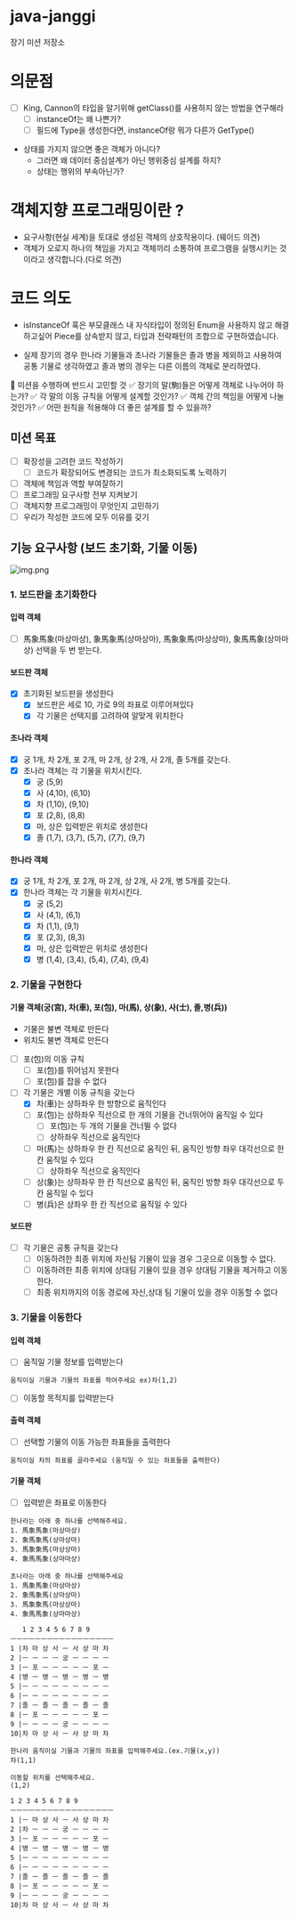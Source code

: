 # java-janggi
장기 미션 저장소

# 의문점
- [ ] King, Cannon의 타입을 알기위해 getClass()를 사용하지 않는 방법을 연구해라
  - [ ] instanceOf는 왜 나쁜가?
  - [ ] 필드에 Type을 생성한다면, instanceOf랑 뭐가 다른가 GetType()

- 상태를 가지지 않으면 좋은 객체가 아니다?
  - 그러면 왜 데이터 중심설계가 아닌 행위중심 설계를 하지?
  - 상태는 행위의 부속아닌가?
  
# 객체지향 프로그래밍이란 ?
- 요구사항(현실 세계)을 토대로 생성된 객체의 상호작용이다. (웨이드 의견)
- 객체가 오로지 하나의 책임을 가지고 객체끼리 소통하여 프로그램을 실행시키는 것이라고 생각합니다.(다로 의견)

# 코드 의도
- isInstanceOf 혹은 부모클래스 내 자식타입이 정의된 Enum을 사용하지 않고 해결하고싶어 Piece를 상속받지 않고,
  타입과 전략패턴의 조합으로 구현하였습니다.

- 실제 장기의 경우 한나라 기물들과 초나라 기물들은 졸과 병을 제외하고 사용하여 공통 기물로 생각하였고 
  졸과 병의 경우는 다른 이름의 객체로 분리하였다.


📌 미션을 수행하며 반드시 고민할 것
✅ 장기의 말(駒)들은 어떻게 객체로 나누어야 하는가?
✅ 각 말의 이동 규칙을 어떻게 설계할 것인가?
✅ 객체 간의 책임을 어떻게 나눌 것인가?
✅ 어떤 원칙을 적용해야 더 좋은 설계를 할 수 있을까?

## 미션 목표
- [ ] 확장성을 고려한 코드 작성하기
  - [ ] 코드가 확장되어도 변경되는 코드가 최소화되도록 노력하기
- [ ] 객체에 책임과 역할 부여잘하기
- [ ] 프로그래밍 요구사항 전부 지켜보기
- [ ] 객체지향 프로그래밍이 무엇인지 고민하기
- [ ] 우리가 작성한 코드에 모두 이유를 갖기

## 기능 요구사항 (보드 초기화, 기물 이동)
![img.png](img.png)

### 1. 보드판을 초기화한다
#### 입력 객체
- [ ] 馬象馬象(마상마상), 象馬象馬(상마상마), 馬象象馬(마상상마), 象馬馬象(상마마상) 선택을 두 번 받는다.

#### 보드판 객체
- [X] 초기화된 보드판을 생성한다
  - [X] 보드판은 세로 10, 가로 9의 좌표로 이루어져있다
  - [X] 각 기물은 선택지를 고려하여 알맞게 위치한다

#### 초나라 객체
- [X] 궁 1개, 차 2개, 포 2개, 마 2개, 상 2개, 사 2개, 졸 5개를 갖는다.
- [X] 초나라 객체는 각 기물을 위치시킨다.
  - [X] 궁 (5,9)
  - [X] 사 (4,10), (6,10)
  - [X] 차 (1,10), (9,10)
  - [X] 포 (2,8), (8,8)
  - [X] 마, 상은 입력받은 위치로 생성한다
  - [X] 졸 (1,7), (3,7), (5,7), (7,7), (9,7)

#### 한나라 객체
- [X] 궁 1개, 차 2개, 포 2개, 마 2개, 상 2개, 사 2개, 병 5개를 갖는다.
- [x] 한나라 객체는 각 기물을 위치시킨다.
  - [X] 궁 (5,2)
  - [X] 사 (4,1), (6,1)
  - [X] 차 (1,1), (9,1)
  - [X] 포 (2,3), (8,3)
  - [x] 마, 상은 입력받은 위치로 생성한다
  - [X] 병 (1,4), (3,4), (5,4), (7,4), (9,4)

### 2. 기물을 구현한다
#### 기물 객체(궁(宮), 차(車), 포(包), 마(馬), 상(象), 사(士), 졸,병(兵))
- 기물은 불변 객체로 만든다
- 위치도 불변 객체로 만든다

- [ ] 포(包)의 이동 규칙
  - [ ] 포(包)를 뛰어넘지 못한다
  - [ ] 포(包)를 잡을 수 없다

- [ ] 각 기물은 개별 이동 규칙을 갖는다
  - [x] 차(車)는 상하좌우 한 방향으로 움직인다
  - [ ] 포(包)는 상하좌우 직선으로 한 개의 기물을 건너뛰어야 움직일 수 있다
    - [ ] 포(包)는 두 개의 기물을 건너뛸 수 없다
    - [ ] 상하좌우 직선으로 움직인다
  - [ ] 마(馬)는 상하좌우 한 칸 직선으로 움직인 뒤, 움직인 방향 좌우 대각선으로 한 칸 움직일 수 있다
    - [ ] 상하좌우 직선으로 움직인다
  - [ ] 상(象)는 상하좌우 한 칸 직선으로 움직인 뒤, 움직인 방향 좌우 대각선으로 두 칸 움직일 수 있다
  - [ ] 병(兵)은 상좌우 한 칸 직선으로 움직일 수 있다

#### 보드판
- [ ] 각 기물은 공통 규칙을 갖는다
  - [ ] 이동하려한 최종 위치에 자신팀 기물이 있을 경우 그곳으로 이동할 수 없다.
  - [ ] 이동하려한 최종 위치에 상대팀 기물이 있을 경우 상대팀 기물을 제거하고 이동한다.
  - [ ] 최종 위치까지의 이동 경로에 자신,상대 팀 기물이 있을 경우 이동할 수 없다

### 3. 기물을 이동한다
#### 입력 객체
- [ ] 움직일 기물 정보를 입력받는다

`움직이실 기물과 기물의 좌표를 적어주세요 ex)차(1,2)`

- [ ] 이동할 목적지를 입력받는다


#### 출력 객체
- [ ] 선택할 기물의 이동 가능한 좌표들을 출력한다

`움직이실 차의 좌표를 골라주세요 (움직일 수 있는 좌표들을 출력한다)`

#### 기물 객체
- [ ] 입력받은 좌표로 이동한다


```angular2html
한나라는 아래 중 하나를 선택해주세요.
1. 馬象馬象(마상마상)
2. 象馬象馬(상마상마)
3. 馬象象馬(마상상마)
4. 象馬馬象(상마마상)

초나라는 아래 중 하나를 선택해주세요
1. 馬象馬象(마상마상)
2. 象馬象馬(상마상마)
3. 馬象象馬(마상상마)
4. 象馬馬象(상마마상)

   1 2 3 4 5 6 7 8 9
ㅡㅡㅡㅡㅡㅡㅡㅡㅡㅡㅡㅡㅡㅡㅡㅡㅡ
1 |차 마 상 사 ㅡ 사 상 마 차 
2 |ㅡ ㅡ ㅡ ㅡ 궁 ㅡ ㅡ ㅡ ㅡ
3 |ㅡ 포 ㅡ ㅡ ㅡ ㅡ ㅡ 포 ㅡ
4 |병 ㅡ 병 ㅡ 병 ㅡ 병 ㅡ 병
5 |ㅡ ㅡ ㅡ ㅡ ㅡ ㅡ ㅡ ㅡ ㅡ
6 |ㅡ ㅡ ㅡ ㅡ ㅡ ㅡ ㅡ ㅡ ㅡ
7 |졸 ㅡ 졸 ㅡ 졸 ㅡ 졸 ㅡ 졸
8 |ㅡ 포 ㅡ ㅡ ㅡ ㅡ ㅡ 포 ㅡ
9 |ㅡ ㅡ ㅡ ㅡ 궁 ㅡ ㅡ ㅡ ㅡ
10|차 마 상 사 ㅡ 사 상 마 차

한나라 움직이실 기물과 기물의 좌표를 입력해주세요.(ex.기물(x,y))
차(1,1)

이동할 위치를 선택해주세요.
(1,2)

1 2 3 4 5 6 7 8 9
ㅡㅡㅡㅡㅡㅡㅡㅡㅡㅡㅡㅡㅡㅡㅡㅡㅡ
1 |ㅡ 마 상 사 ㅡ 사 상 마 차
2 |차 ㅡ ㅡ ㅡ 궁 ㅡ ㅡ ㅡ ㅡ
3 |ㅡ 포 ㅡ ㅡ ㅡ ㅡ ㅡ 포 ㅡ
4 |병 ㅡ 병 ㅡ 병 ㅡ 병 ㅡ 병
5 |ㅡ ㅡ ㅡ ㅡ ㅡ ㅡ ㅡ ㅡ ㅡ
6 |ㅡ ㅡ ㅡ ㅡ ㅡ ㅡ ㅡ ㅡ ㅡ
7 |졸 ㅡ 졸 ㅡ 졸 ㅡ 졸 ㅡ 졸
8 |ㅡ 포 ㅡ ㅡ ㅡ ㅡ ㅡ 포 ㅡ
9 |ㅡ ㅡ ㅡ ㅡ 궁 ㅡ ㅡ ㅡ ㅡ
10|차 마 상 사 ㅡ 사 상 마 차
```
